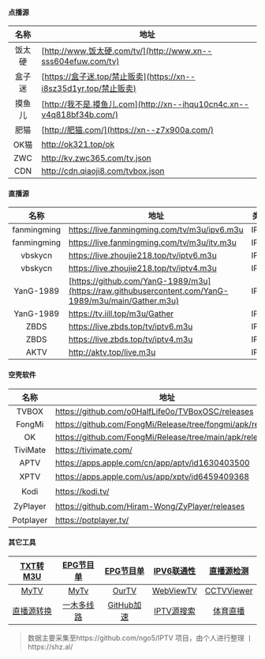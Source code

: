 #### 点播源

|  名称  | 地址                                                         |
| :----: | ------------------------------------------------------------ |
| 饭太硬 | [http://www.饭太硬.com/tv/](http://www.xn--sss604efuw.com/tv) |
| 盒子迷 | [https://盒子迷.top/禁止贩卖](https://xn--i8sz35d1yr.top/禁止贩卖) |
| 摸鱼儿 | [http://我不是.摸鱼儿.com](http://xn--ihqu10cn4c.xn--v4q818bf34b.com/) |
|  肥猫  | [http://肥猫.com/](https://xn--z7x900a.com/)                 |
|  OK猫  | http://ok321.top/ok                                          |
|  ZWC   | http://kv.zwc365.com/tv.json                                 |
|  CDN   | http://cdn.qiaoji8.com/tvbox.json                            |

#### 直播源

|    名称     | 地址                                                         | 类型 |
| :---------: | ------------------------------------------------------------ | :--: |
| fanmingming | https://live.fanmingming.com/tv/m3u/ipv6.m3u                 | IPV6 |
| fanmingming | https://live.fanmingming.com/tv/m3u/itv.m3u                  | IPV4 |
|   vbskycn   | https://live.zhoujie218.top/tv/iptv6.m3u                     | IPV6 |
|   vbskycn   | https://live.zhoujie218.top/tv/iptv4.m3u                     | IPV4 |
|  YanG-1989  | [https://github.com/YanG-1989/m3u](https://raw.githubusercontent.com/YanG-1989/m3u/main/Gather.m3u) | IPV6 |
|  YanG-1989  | https://tv.iill.top/m3u/Gather                               | IPV4 |
|    ZBDS     | https://live.zbds.top/tv/iptv6.m3u                           | IPV6 |
|    ZBDS     | https://live.zbds.top/tv/iptv4.m3u                           | IPV4 |
|    AKTV     | http://aktv.top/live.m3u                                     | IPV4 |

#### 空壳软件

|   名称    | 地址                                                      |  备注   |
| :-------: | --------------------------------------------------------- | :-----: |
|   TVBOX   | https://github.com/o0HalfLife0o/TVBoxOSC/releases         | Android |
|  FongMi   | https://github.com/FongMi/Release/tree/fongmi/apk/release | Android |
|    OK     | https://github.com/FongMi/Release/tree/main/apk/release   | Android |
| TiviMate  | https://tivimate.com/                                     | Android |
|   APTV    | https://apps.apple.com/cn/app/aptv/id1630403500           |   iOS   |
|   XPTV    | https://apps.apple.com/us/app/xptv/id6459409368           | 美区iOS |
|   Kodi    | https://kodi.tv/                                          | 全平台  |
| ZyPlayer  | https://github.com/Hiram-Wong/ZyPlayer/releases           | 多平台  |
| Potplayer | https://potplayer.tv/                                     | Windows |

#### 其它工具

|   [TXT转M3U](https://live.fanmingming.com/txt2m3u/)    | [EPG节目单](https://epg.pw/test_channel_page.html?lang=zh-hans) |     [EPG节目单](https://live.fanmingming.com/e.xml)     |              [IPV6联通性](https://testipv6.cn/)              |   [直播源检测](https://github.com/zhimin-dev/iptv-checker)   |
| :----------------------------------------------------: | :----------------------------------------------------------: | :-----------------------------------------------------: | :----------------------------------------------------------: | :----------------------------------------------------------: |
| [MyTV](https://github.com/lizongying/my-tv-0/releases) | [MyTv](https://github.com/yaoxieyoulei/mytv-android/releases) | [OurTV](https://github.com/andandroidor/ourtv/releases) | [WebViewTV](https://github.com/hxh19950701/WebViewTvLive/releases) | [CCTVViewer](https://github.com/Eanya-Tonic/CCTV_Viewer/releases) |
|         [直播源转换](https://zbds.top/tools/)          | [一木多线路](https://ghp.ci/https://raw.githubusercontent.com/xianyuyimu/TVBOX-/main/TVBox/%E4%B8%80%E6%9C%A8%E5%A4%9A%E7%BA%BF%E8%B7%AF.json) |           [GitHub加速](https://gh-proxy.com/)           |              [IPTV源搜索](http://tonkiang.us/?)              |              [体育直播](http://www.jrs23.com/)               |

> 数据主要采集至https://github.com/ngo5/IPTV 项目，由个人进行整理 丨https://shz.al/









